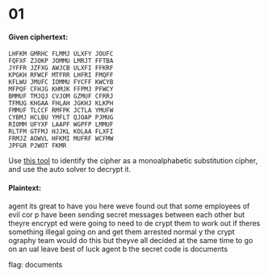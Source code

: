 # 01

#### Given ciphertext:
```
LHFKM GMRHC FLMMJ ULXFY JOUFC
FQFXF ZJOKP JOMMU LMRJT FFTBA
JYFFR JZFXG AWJCB ULXFI FFKRF
KPGKH RFWCF MTFRR LHFRI FMQFF
KFLWU JMUFC IOMMU FYCFF KWCYB
MFPQF CFHJG KHMJK FFPMJ PFWCY
BMMUF TMJQJ CVJOM GZMUF CFRRJ
TFMUG KHGAA FHLAH JGKHJ KLKPH
FMMUF TLCCF RMFPK JCTLA YMUFW
CYBMJ HCLBU YMFLT QJOAP PJMUG
RIOMM UFYXF LAAPF WGPFP LMMUF
RLTFM GTFMJ HJJKL KOLAA FLXFI
FRMJZ AOWVL HFKMI MUFRF WCFMW
JPFGR PJWOT FKMR
```

Use [this tool](https://www.boxentriq.com/code-breaking/cipher-identifier) to identify
the cipher as a monoalphabetic substitution cipher, and use the auto solver to decrypt it.

#### Plaintext:

agent its great to have you here
weve found out that some employees
of evil cor p have been sending
secret messages between each other
but theyre encrypt ed were going to
need to de crypt them to work out if
theres something illegal going on
and get them arrested normal y the
crypt ography team would do this but
theyve all decided at the same time
to go on an ual leave best of luck
agent b the secret code is documents

flag: documents
